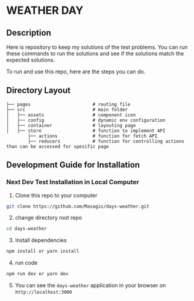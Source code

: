 # WEATHER DAY

## Description

Here is repository to keep my solutions of the test problems. You can run these commands to run the solutions and see if the solutions match the expected solutions.

To run and use this repo, here are the steps you can do.

## Directory Layout

    ├── pages                       # routing file
    ├── src                         # main folder
    │   ├── assets                  # component icon
    │   ├── config                  # dynamic env configuration
    │   ├── container               # layouting page
    │   ├── store                   # function to implement API
            ├── actions             # function for fetch API
            ├── reducers            # function for controlling actions than can be accessed for spesific page

## Development Guide for Installation

### Next Dev Test Installation in Local Computer

1. Clone this repo to your computer

```sh
git clone https://github.com/Masagis/days-weather.git
```

2. change directory root repo

```sh
cd days-weather
```

3. Install dependencies

```sh
npm install or yarn install
```

4. run code

```sh
npm run dev or yarn dev
```

5. You can see the `days-weather` application in your browser on `http://localhost:3000`
